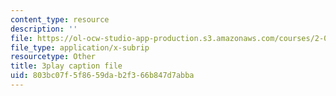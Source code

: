```yaml
---
content_type: resource
description: ''
file: https://ol-ocw-studio-app-production.s3.amazonaws.com/courses/2-003sc-engineering-dynamics-fall-2011/803bc07f5f8659dab2f366b847d7abba_zNCBDrnT05E.vtt
file_type: application/x-subrip
resourcetype: Other
title: 3play caption file
uid: 803bc07f-5f86-59da-b2f3-66b847d7abba
---
```

